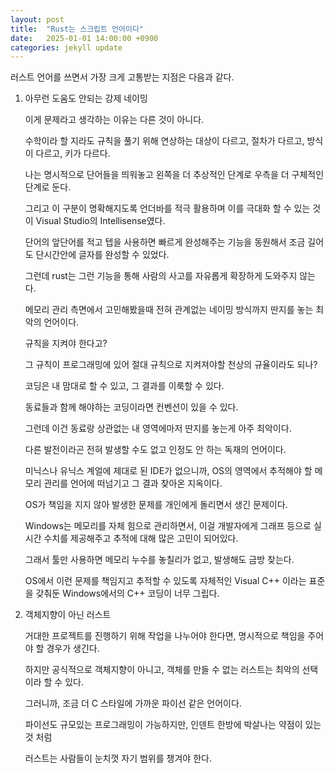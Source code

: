 ```yaml
---
layout: post
title:  "Rust는 스크립트 언어이다"
date:   2025-01-01 14:00:00 +0900
categories: jekyll update
---
```


러스트 언어를 쓰면서 가장 크게 고통받는 지점은 다음과 같다.

1. 아무런 도움도 안되는 강제 네이밍
    
    이게 문제라고 생각하는 이유는 다른 것이 아니다.
    
    수학이라 할 지라도 규칙을 풀기 위해 연상하는 대상이 다르고, 절차가 다르고, 방식이 다르고, 키가 다르다.
    
    나는 명시적으로 단어들을 띄워놓고 왼쪽을 더 추상적인 단계로 우측을 더 구체적인 단계로 둔다.
    
    그리고 이 구분이 명확해지도록 언더바를 적극 활용하며 이를 극대화 할 수 있는 것이 Visual Studio의 Intellisense였다.
    
    단어의 앞단어를 적고 텝을 사용하면 빠르게 완성해주는 기능을 동원해서 조금 길어도 단시간안에 글자를 완성할 수 있었다.
    
    그런데 rust는 그런 기능을 통해 사람의 사고를 자유롭게 확장하게 도와주지 않는다.
    
    메모리 관리 측면에서 고민해봤을때 전혀 관계없는 네이밍 방식까지 딴지를 놓는 최악의 언어이다.
    
    규칙을 지켜야 한다고?
    
    그 규칙이 프로그래밍에 있어 절대 규칙으로 지켜져야할 천상의 규율이라도 되나?
    
    코딩은 내 맘대로 할 수 있고, 그 결과를 이룩할 수 있다.
    
    동료들과 함께 해야하는 코딩이라면 컨벤션이 있을 수 있다.
    
    그런데 이건 동료랑 상관없는 내 영역에마저 딴지를 놓는게 아주 최악이다.

    다른 발전이라곤 전혀 발생할 수도 없고 인정도 안 하는 독재의 언어이다.

    미닉스나 유닉스 계얼에 제대로 된 IDE가 없으니까, OS의 영역에서 추적해야 할 메모리 관리를 언어에 떠넘기고 그 결과 찾아온 지옥이다.

    OS가 책임을 지지 않아 발생한 문제를 개인에게 돌리면서 생긴 문제이다.

    Windows는 메모리를 자체 힘으로 관리하면서, 이걸 개발자에게 그래프 등으로 실시간 수치를 제공해주고 추적에 대해 많은 고민이 되어있다.

    그래서 툴만 사용하면 메모리 누수를 놓칠리가 없고, 발생해도 금방 찾는다.

    OS에서 이런 문제를 책임지고 추적할 수 있도록 자체적인 Visual C++ 이라는 표준을 갖춰둔 Windows에서의 C++ 코딩이 너무 그립다.



2. 객체지향이 아닌 러스트

    거대한 프로젝트를 진행하기 위해 작업을 나누어야 한다면, 명시적으로 책임을 주어야 할 경우가 생긴다.

    하지만 공식적으로 객체지향이 아니고, 객체를 만들 수 없는 러스트는 최악의 선택이라 할 수 있다.

    그러니까, 조금 더 C 스타일에 가까운 파이선 같은 언어이다.

    파이선도 규모있는 프로그래밍이 가능하지만, 인덴트 한방에 박살나는 약점이 있는 것 처럼

    러스트는 사람들이 눈치껏 자기 범위를 챙겨야 한다.

